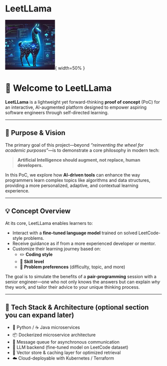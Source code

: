 # LeetLLama

![LeetLLama Cover Image](./assets/imgs/LeetLLama-Cover.jpg){ width=50% }

# 🦙 Welcome to **LeetLLama**

**LeetLLama** is a lightweight yet forward-thinking **proof of concept** (PoC) for an interactive, AI-augmented platform designed to empower aspiring software engineers through self-directed learning.

---

## 🎯 Purpose & Vision

The primary goal of this project—beyond _“reinventing the wheel for academic purposes”_—is to demonstrate a core philosophy in modern tech:

> **Artificial Intelligence should augment, not replace, human developers.**

In this PoC, we explore how **AI-driven tools** can enhance the way programmers learn complex topics like algorithms and data structures, providing a more personalized, adaptive, and contextual learning experience.

---

## 💡 Concept Overview

At its core, LeetLLama enables learners to:

- Interact with a **fine-tuned language model** trained on solved LeetCode-style problems.
- Receive guidance as if from a more experienced developer or mentor.
- Customize their learning journey based on:
  - ✏️ **Coding style**
  - 🧠 **Skill level**
  - 🎯 **Problem preferences** (difficulty, topic, and more)

The goal is to simulate the benefits of a **pair-programming** session with a senior engineer—one who not only knows the answers but can explain _why_ they work, and tailor their advice to your unique thinking process.

---

## 🧱 Tech Stack & Architecture (optional section you can expand later)
- 🐍 Python / ☕ Java microservices
- 📦 Dockerized microservice architecture
- 🧵 Message queue for asynchronous communication
- 🤖 LLM backend (fine-tuned model on LeetCode dataset)
- 💾 Vector store & caching layer for optimized retrieval
- ☁️ Cloud-deployable with Kubernetes / Terraform
